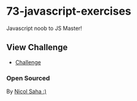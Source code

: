 # 73-javascript-exercises

Javascript noob to JS Master!

## View Challenge
- [Challenge](https://github.com/becodeorg/gnt-yu-3-21/tree/master/2.The-Hill/2.Series-of-73-js-exercises)

### Open Sourced

By [Nicol Saha :)](https://github.com/NicolSaha)
